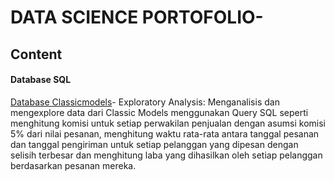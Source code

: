 # DATA SCIENCE PORTOFOLIO-
## Content
#### Database SQL 
[Database Classicmodels](https://github.com/iim-am/Portofolio/blob/master/Tugas%20Classic%20Models.txt)- Exploratory Analysis: Menganalisis dan mengexplore data dari Classic Models menggunakan Query SQL seperti menghitung komisi untuk setiap perwakilan penjualan dengan asumsi komisi 5% dari nilai pesanan, menghitung waktu rata-rata antara tanggal pesanan dan tanggal pengiriman untuk setiap pelanggan yang dipesan dengan selisih terbesar dan menghitung laba yang dihasilkan oleh setiap pelanggan berdasarkan pesanan mereka.

